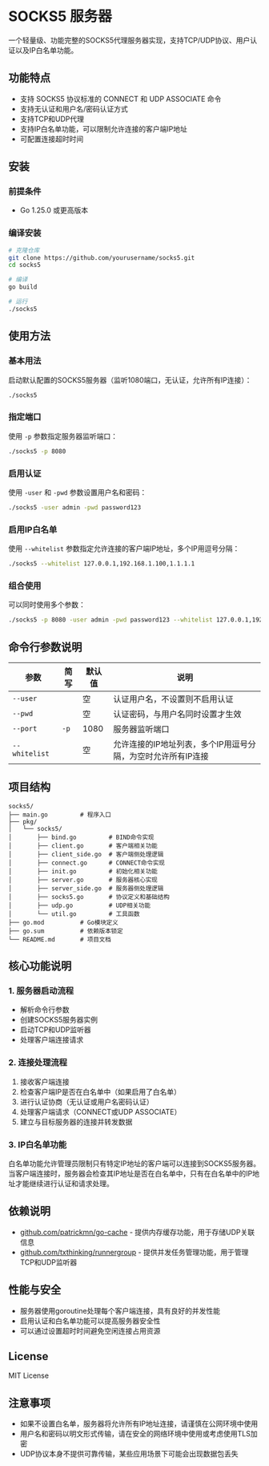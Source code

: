 # SOCKS5 服务器

一个轻量级、功能完整的SOCKS5代理服务器实现，支持TCP/UDP协议、用户认证以及IP白名单功能。

## 功能特点

- 支持 SOCKS5 协议标准的 CONNECT 和 UDP ASSOCIATE 命令
- 支持无认证和用户名/密码认证方式
- 支持TCP和UDP代理
- 支持IP白名单功能，可以限制允许连接的客户端IP地址
- 可配置连接超时时间

## 安装

### 前提条件

- Go 1.25.0 或更高版本

### 编译安装

```bash
# 克隆仓库
git clone https://github.com/yourusername/socks5.git
cd socks5

# 编译
go build

# 运行
./socks5
```

## 使用方法

### 基本用法

启动默认配置的SOCKS5服务器（监听1080端口，无认证，允许所有IP连接）：

```bash
./socks5
```

### 指定端口

使用 `-p` 参数指定服务器监听端口：

```bash
./socks5 -p 8080
```

### 启用认证

使用 `-user` 和 `-pwd` 参数设置用户名和密码：

```bash
./socks5 -user admin -pwd password123
```

### 启用IP白名单

使用 `--whitelist` 参数指定允许连接的客户端IP地址，多个IP用逗号分隔：

```bash
./socks5 --whitelist 127.0.0.1,192.168.1.100,1.1.1.1
```

### 组合使用

可以同时使用多个参数：

```bash
./socks5 -p 8080 -user admin -pwd password123 --whitelist 127.0.0.1,192.168.1.0/24
```

## 命令行参数说明

| 参数 | 简写 | 默认值 | 说明 |
|------|------|--------|------|
| `--user` | | 空 | 认证用户名，不设置则不启用认证 |
| `--pwd` | | 空 | 认证密码，与用户名同时设置才生效 |
| `--port` | `-p` | 1080 | 服务器监听端口 |
| `--whitelist` | | 空 | 允许连接的IP地址列表，多个IP用逗号分隔，为空时允许所有IP连接 |

## 项目结构

```
socks5/
├── main.go         # 程序入口
├── pkg/
│   └── socks5/
│       ├── bind.go         # BIND命令实现
│       ├── client.go       # 客户端相关功能
│       ├── client_side.go  # 客户端侧处理逻辑
│       ├── connect.go      # CONNECT命令实现
│       ├── init.go         # 初始化相关功能
│       ├── server.go       # 服务器核心实现
│       ├── server_side.go  # 服务器侧处理逻辑
│       ├── socks5.go       # 协议定义和基础结构
│       ├── udp.go          # UDP相关功能
│       └── util.go         # 工具函数
├── go.mod          # Go模块定义
├── go.sum          # 依赖版本锁定
└── README.md       # 项目文档
```

## 核心功能说明

### 1. 服务器启动流程

- 解析命令行参数
- 创建SOCKS5服务器实例
- 启动TCP和UDP监听器
- 处理客户端连接请求

### 2. 连接处理流程

1. 接收客户端连接
2. 检查客户端IP是否在白名单中（如果启用了白名单）
3. 进行认证协商（无认证或用户名密码认证）
4. 处理客户端请求（CONNECT或UDP ASSOCIATE）
5. 建立与目标服务器的连接并转发数据

### 3. IP白名单功能

白名单功能允许管理员限制只有特定IP地址的客户端可以连接到SOCKS5服务器。当客户端连接时，服务器会检查其IP地址是否在白名单中，只有在白名单中的IP地址才能继续进行认证和请求处理。

## 依赖说明

- [github.com/patrickmn/go-cache](https://github.com/patrickmn/go-cache) - 提供内存缓存功能，用于存储UDP关联信息
- [github.com/txthinking/runnergroup](https://github.com/txthinking/runnergroup) - 提供并发任务管理功能，用于管理TCP和UDP监听器

## 性能与安全

- 服务器使用goroutine处理每个客户端连接，具有良好的并发性能
- 启用认证和白名单功能可以提高服务器安全性
- 可以通过设置超时时间避免空闲连接占用资源

## License

MIT License

## 注意事项

- 如果不设置白名单，服务器将允许所有IP地址连接，请谨慎在公网环境中使用
- 用户名和密码以明文形式传输，请在安全的网络环境中使用或考虑使用TLS加密
- UDP协议本身不提供可靠传输，某些应用场景下可能会出现数据包丢失